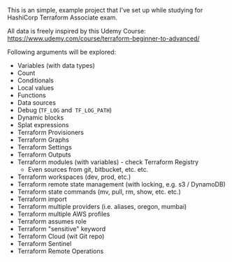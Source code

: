 This is an simple, example project that I've set up while studying for HashiCorp Terraform Associate exam.

All data is freely inspired by this Udemy Course: https://www.udemy.com/course/terraform-beginner-to-advanced/

Following arguments will be explored:

* Variables (with data types)
* Count
* Conditionals
* Local values
* Functions
* Data sources
* Debug (`TF_LOG` and` TF_LOG_PATH`)
* Dynamic blocks
* Splat expressions
* Terraform Provisioners
* Terraform Graphs
* Terraform Settings
* Terraform Outputs
* Terraform modules (with variables) - check Terraform Registry
  * Even sources from git, bitbucket, etc. etc.
* Terraform workspaces (dev, prod, etc.)
* Terraform remote state management (with locking, e.g. s3 / DynamoDB)
* Terraform state commands (mv, pull, rm, show, etc. etc.)
* Terraform import
* Terraform multiple providers (i.e. aliases, oregon, mumbai)
* Terraform multiple AWS profiles
* Terraform assumes role
* Terraform "sensitive" keyword
* Terraform Cloud (wit Git repo)
* Terraform Sentinel
* Terraform Remote Operations